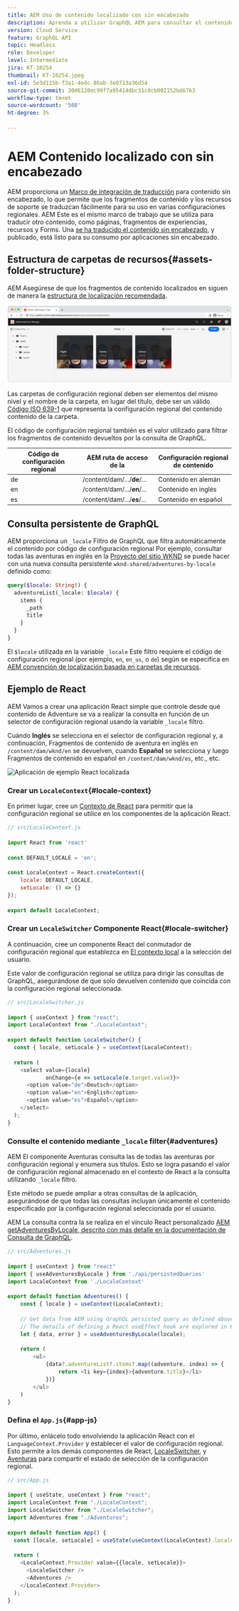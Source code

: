 ```yaml
---
title: AEM Uso de contenido localizado con sin encabezado
description: Aprenda a utilizar GraphQL AEM para consultar el contenido localizado en las listas de contenido de su sitio.
version: Cloud Service
feature: GraphQL API
topic: Headless
role: Developer
level: Intermediate
jira: KT-10254
thumbnail: KT-10254.jpeg
exl-id: 5e3d115b-f3a1-4edc-86ab-3e0713a36d54
source-git-commit: 30d6120ec99f7a95414dbc31c0cb002152bd6763
workflow-type: tm+mt
source-wordcount: '508'
ht-degree: 3%

---
```


# AEM Contenido localizado con sin encabezado

AEM proporciona un [Marco de integración de traducción](https://experienceleague.adobe.com/docs/experience-manager-cloud-service/content/sites/administering/reusing-content/translation/integration-framework.html) para contenido sin encabezado, lo que permite que los fragmentos de contenido y los recursos de soporte se traduzcan fácilmente para su uso en varias configuraciones regionales. AEM Este es el mismo marco de trabajo que se utiliza para traducir otro contenido, como páginas, fragmentos de experiencias, recursos y Forms. Una [se ha traducido el contenido sin encabezado](https://experienceleague.adobe.com/docs/experience-manager-cloud-service/content/headless/journeys/translation/overview.html?lang=es), y publicado, está listo para su consumo por aplicaciones sin encabezado.

## Estructura de carpetas de recursos{#assets-folder-structure}

AEM Asegúrese de que los fragmentos de contenido localizados en siguen de manera la [estructura de localización recomendada](https://experienceleague.adobe.com/docs/experience-manager-cloud-service/content/headless/journeys/translation/getting-started.html#recommended-structure).

![AEM Carpetas de recursos localizadas de la](./assets/localized-content/asset-folders.jpg)

Las carpetas de configuración regional deben ser elementos del mismo nivel y el nombre de la carpeta, en lugar del título, debe ser un válido [Código ISO 639-1](https://en.wikipedia.org/wiki/List_of_ISO_639-1_codes) que representa la configuración regional del contenido contenido de la carpeta.

El código de configuración regional también es el valor utilizado para filtrar los fragmentos de contenido devueltos por la consulta de GraphQL.

| Código de configuración regional | AEM ruta de acceso de la | Configuración regional de contenido |
|--------------------------------|----------|----------|
| de | /content/dam/.../**de**/... | Contenido en alemán |
| en | /content/dam/.../**en**/... | Contenido en inglés |
| es | /content/dam/.../**es**/... | Contenido en español |

## Consulta persistente de GraphQL

AEM proporciona un `_locale` Filtro de GraphQL que filtra automáticamente el contenido por código de configuración regional Por ejemplo, consultar todas las aventuras en inglés en la [Proyecto del sitio WKND](https://github.com/adobe/aem-guides-wknd) se puede hacer con una nueva consulta persistente `wknd-shared/adventures-by-locale` definido como:

```graphql
query($locale: String!) {
  adventureList(_locale: $locale) {
    items {      
      _path
      title
    }
  }
}
```

El `$locale` utilizada en la variable `_locale` Este filtro requiere el código de configuración regional (por ejemplo, `en`, `en_us`, o `de`) según se especifica en [AEM convención de localización basada en carpetas de recursos](#assets-folder-structure).

## Ejemplo de React

AEM Vamos a crear una aplicación React simple que controle desde qué contenido de Adventure se va a realizar la consulta en función de un selector de configuración regional usando la variable `_locale` filtro.

Cuándo __Inglés__ se selecciona en el selector de configuración regional y, a continuación, Fragmentos de contenido de aventura en inglés en `/content/dam/wknd/en` se devuelven, cuando __Español__ se selecciona y luego Fragmentos de contenido en español en `/content/dam/wknd/es`, etc., etc.

![Aplicación de ejemplo React localizada](./assets/localized-content/react-example.png)

### Crear un `LocaleContext`{#locale-context}

En primer lugar, cree un [Contexto de React](https://reactjs.org/docs/context.html) para permitir que la configuración regional se utilice en los componentes de la aplicación React.

```javascript
// src/LocaleContext.js

import React from 'react'

const DEFAULT_LOCALE = 'en';

const LocaleContext = React.createContext({
    locale: DEFAULT_LOCALE, 
    setLocale: () => {}
});

export default LocaleContext;
```

### Crear un `LocaleSwitcher` Componente React{#locale-switcher}

A continuación, cree un componente React del conmutador de configuración regional que establezca en [El contexto local](#locale-context) a la selección del usuario.

Este valor de configuración regional se utiliza para dirigir las consultas de GraphQL, asegurándose de que solo devuelven contenido que coincida con la configuración regional seleccionada.

```javascript
// src/LocaleSwitcher.js

import { useContext } from "react";
import LocaleContext from "./LocaleContext";

export default function LocaleSwitcher() {
  const { locale, setLocale } = useContext(LocaleContext);

  return (
    <select value={locale}
            onChange={e => setLocale(e.target.value)}>
      <option value="de">Deutsch</option>
      <option value="en">English</option>
      <option value="es">Español</option>
    </select>
  );
}
```

### Consulte el contenido mediante `_locale` filter{#adventures}

AEM El componente Aventuras consulta las de todas las aventuras por configuración regional y enumera sus títulos. Esto se logra pasando el valor de configuración regional almacenado en el contexto de React a la consulta utilizando `_locale` filtro.

Este método se puede ampliar a otras consultas de la aplicación, asegurándose de que todas las consultas incluyan únicamente el contenido especificado por la configuración regional seleccionada por el usuario.

AEM La consulta contra la se realiza en el vínculo React personalizado [AEM getAdventuresByLocale, descrito con más detalle en la documentación de Consulta de GraphQL](./aem-headless-sdk.md).

```javascript
// src/Adventures.js

import { useContext } from "react"
import { useAdventuresByLocale } from './api/persistedQueries'
import LocaleContext from './LocaleContext'

export default function Adventures() {
    const { locale } = useContext(LocaleContext);

    // Get data from AEM using GraphQL persisted query as defined above 
    // The details of defining a React useEffect hook are explored in How to > AEM Headless SDK
    let { data, error } = useAdventuresByLocale(locale);

    return (
        <ul>
            {data?.adventureList?.items?.map((adventure, index) => { 
                return <li key={index}>{adventure.title}</li>
            })}
        </ul>
    )
}
```

### Defina el `App.js`{#app-js}

Por último, enlácelo todo envolviendo la aplicación React con el `LanguageContext.Provider` y establecer el valor de configuración regional. Esto permite a los demás componentes de React, [LocaleSwitcher](#locale-switcher), y [Aventuras](#adventures) para compartir el estado de selección de la configuración regional.

```javascript
// src/App.js

import { useState, useContext } from "react";
import LocaleContext from "./LocaleContext";
import LocaleSwitcher from "./LocaleSwitcher";
import Adventures from "./Adventures";

export default function App() {
  const [locale, setLocale] = useState(useContext(LocaleContext).locale);

  return (
    <LocaleContext.Provider value={{locale, setLocale}}>
      <LocaleSwitcher />
      <Adventures />
    </LocaleContext.Provider>
  );
}
```
